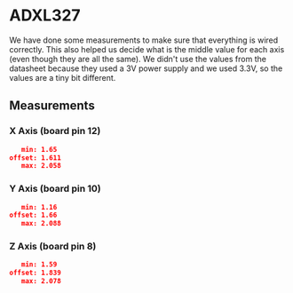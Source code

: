 # ADXL327

We have done some measurements to make sure that everything is wired correctly. This also helped us decide what is the middle value for each axis (even though they are all the same). We didn't use the values from the datasheet because they used a 3V power supply and we used 3.3V, so the values are a tiny bit different.

## Measurements

### X Axis (board pin 12)

```json
   min: 1.65
offset: 1.611
   max: 2.058
```

### Y Axis (board pin 10)

```json
   min: 1.16
offset: 1.66
   max: 2.088
```

### Z Axis (board pin 8)

```json
   min: 1.59
offset: 1.839
   max: 2.078
```
